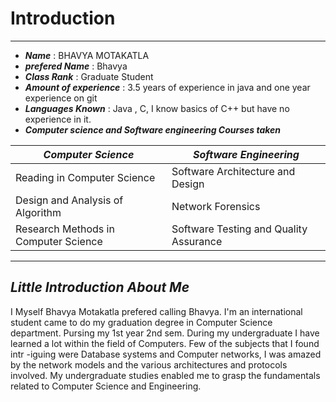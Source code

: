 # Introduction
---
* ***Name*** : BHAVYA MOTAKATLA
* ***prefered Name*** : Bhavya
* ***Class Rank*** : Graduate Student
* ***Amount of experience*** : 3.5 years of experience in java and one year experience on git
* ***Languages Known*** :  Java , C, I know basics of C++ but have no experience in it.
* ***Computer science and Software engineering Courses taken*** 

***Computer Science***    | ***Software Engineering*** 
  ------------------ | -------------------------------------------
   Reading in Computer Science | Software Architecture and Design
   Design and Analysis of Algorithm |   Network Forensics                    
   Research Methods in Computer Science | Software Testing and Quality Assurance
   
   ---
   ***Little Introduction About Me***
   -----
   
   I Myself Bhavya Motakatla prefered calling Bhavya. I'm an international student came to do my graduation degree in Computer Science department.
   Pursing my 1st year 2nd sem. During my undergraduate I have learned a lot within the field of Computers. Few of the subjects that I found intr
   -iguing were Database systems and Computer networks, I was
   amazed by the network models and the various architectures and protocols involved. My undergraduate studies enabled me to grasp the fundamentals related to Computer Science 
   and Engineering.
   
   
   
   

